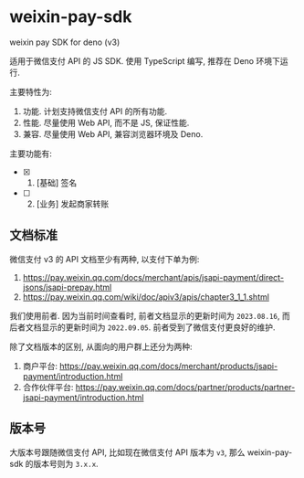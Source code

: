 # weixin-pay-sdk

weixin pay SDK for deno (v3)

适用于微信支付 API 的 JS SDK. 使用 TypeScript 编写, 推荐在 Deno 环境下运行.

主要特性为:

1. 功能. 计划支持微信支付 API 的所有功能.
2. 性能. 尽量使用 Web API, 而不是 JS, 保证性能.
3. 兼容. 尽量使用 Web API, 兼容浏览器环境及 Deno.

主要功能有:

- [x] 1. [基础] 签名
- [ ] 2. [业务] 发起商家转账

## 文档标准

微信支付 v3 的 API 文档至少有两种, 以支付下单为例:

1. <https://pay.weixin.qq.com/docs/merchant/apis/jsapi-payment/direct-jsons/jsapi-prepay.html>
2. <https://pay.weixin.qq.com/wiki/doc/apiv3/apis/chapter3_1_1.shtml>

我们使用前者. 因为当前时间查看时, 前者文档显示的更新时间为 `2023.08.16`,
而后者文档显示的更新时间为 `2022.09.05`. 前者受到了微信支付更良好的维护.

除了文档版本的区别, 从面向的用户群上还分为两种:

1. 商户平台: <https://pay.weixin.qq.com/docs/merchant/products/jsapi-payment/introduction.html>
2. 合作伙伴平台: <https://pay.weixin.qq.com/docs/partner/products/partner-jsapi-payment/introduction.html>

## 版本号

大版本号跟随微信支付 API, 比如现在微信支付 API 版本为 `v3`, 那么 weixin-pay-sdk
的版本号则为 `3.x.x`.
